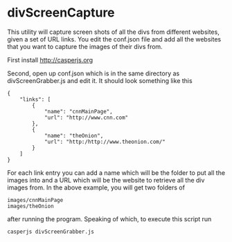 divScreenCapture
================

This utility will capture screen shots of all the divs from different websites, given a set of URL links.  You edit the
conf.json file and add all the websites that you want to capture the images of their divs from.

First install http://casperjs.org

Second, open up conf.json which is in the same directory as divScreenGrabber.js and edit it.  It should look something
like this

```
{
    "links": [
        {
            "name": "cnnMainPage",
            "url": "http://www.cnn.com"
        },
        {
            "name": "theOnion",
            "url": "http:/http://www.theonion.com/"
        }
    ]
}
```

For each link entry you can add a name which will be the folder to put all the images into and a URL which will be the
website to retrieve all the div images from.  In the above example, you will get two folders of

```
images/cnnMainPage
images/theOnion
```

after running the program.  Speaking of which, to execute this script run

```
casperjs divScreenGrabber.js
```


